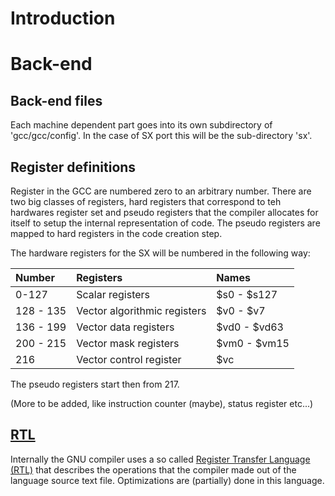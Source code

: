 # Introduction #

# Back-end #

## Back-end files ##
Each machine dependent part goes into its own subdirectory of 'gcc/gcc/config'. In the case of SX port this will be the sub-directory 'sx'.

## Register definitions ##
Register in the GCC are numbered zero to an arbitrary number. There are two big classes of registers, hard registers that correspond to teh hardwares register set and pseudo registers that the compiler allocates for itself to setup the internal representation of code. The pseudo registers are mapped to hard registers in the code creation step.

The hardware registers for the SX will be numbered in the following way:

| Number | Registers | Names |
|:-------|:----------|:------|
| 0-127  | Scalar registers | $s0 - $s127 |
| 128 - 135 | Vector algorithmic registers | $v0 - $v7 |
| 136 - 199 | Vector data registers | $vd0 - $vd63 |
| 200 - 215 | Vector mask registers | $vm0 - $vm15 |
| 216    | Vector control register | $vc   |

The pseudo registers start then from 217.

(More to be added, like instruction counter (maybe), status register etc...)

## [RTL](RTL.md) ##

Internally the GNU compiler uses a so called [Register Transfer Language (RTL)](RTL.md) that describes the operations that the compiler made out of the language source text file. Optimizations are (partially) done in this language.